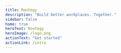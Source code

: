 ```yaml
---
title: Routegy
description: "Build better workplaces. Together."
sidebar: false
home: true
heroText: Routegy
heroImage: /logo.png
actionText: "Get started"
actionLink: /intro
---
```

